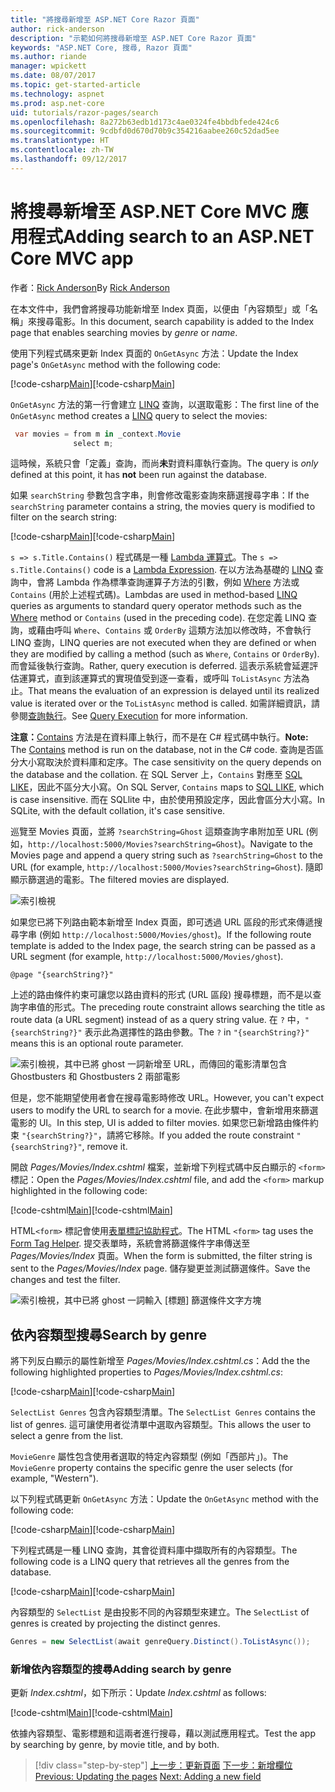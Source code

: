 ```yaml
---
title: "將搜尋新增至 ASP.NET Core Razor 頁面"
author: rick-anderson
description: "示範如何將搜尋新增至 ASP.NET Core Razor 頁面"
keywords: "ASP.NET Core, 搜尋, Razor 頁面"
ms.author: riande
manager: wpickett
ms.date: 08/07/2017
ms.topic: get-started-article
ms.technology: aspnet
ms.prod: asp.net-core
uid: tutorials/razor-pages/search
ms.openlocfilehash: 8a272b63edb1d173c4ae0324fe4bbdbfede424c6
ms.sourcegitcommit: 9cdbfd0d670d70b9c354216aabee260c52dad5ee
ms.translationtype: HT
ms.contentlocale: zh-TW
ms.lasthandoff: 09/12/2017
---
```

# <a name="adding-search-to-an-aspnet-core-mvc-app"></a><span data-ttu-id="8172c-104">將搜尋新增至 ASP.NET Core MVC 應用程式</span><span class="sxs-lookup"><span data-stu-id="8172c-104">Adding search to an ASP.NET Core MVC app</span></span>

<span data-ttu-id="8172c-105">作者：[Rick Anderson](https://twitter.com/RickAndMSFT)</span><span class="sxs-lookup"><span data-stu-id="8172c-105">By [Rick Anderson](https://twitter.com/RickAndMSFT)</span></span>

<span data-ttu-id="8172c-106">在本文件中，我們會將搜尋功能新增至 Index 頁面，以便由「內容類型」或「名稱」來搜尋電影。</span><span class="sxs-lookup"><span data-stu-id="8172c-106">In this document, search capability is added to the Index page that enables searching movies by *genre* or *name*.</span></span>

<span data-ttu-id="8172c-107">使用下列程式碼來更新 Index 頁面的 `OnGetAsync` 方法：</span><span class="sxs-lookup"><span data-stu-id="8172c-107">Update the Index page's `OnGetAsync` method with the following code:</span></span>

<span data-ttu-id="8172c-108">[!code-csharp[Main](razor-pages-start/sample/RazorPagesMovie/Pages/Movies/Index.cshtml.cs?name=snippet_1stSearch)]</span><span class="sxs-lookup"><span data-stu-id="8172c-108">[!code-csharp[Main](razor-pages-start/sample/RazorPagesMovie/Pages/Movies/Index.cshtml.cs?name=snippet_1stSearch)]</span></span>

<span data-ttu-id="8172c-109">`OnGetAsync` 方法的第一行會建立 [LINQ](https://docs.microsoft.com/dotnet/csharp/programming-guide/concepts/linq/) 查詢，以選取電影：</span><span class="sxs-lookup"><span data-stu-id="8172c-109">The first line of the `OnGetAsync` method creates a [LINQ](https://docs.microsoft.com/dotnet/csharp/programming-guide/concepts/linq/) query to select the movies:</span></span>

```csharp
 var movies = from m in _context.Movie
              select m;
```

<span data-ttu-id="8172c-110">這時候，系統只會「定義」查詢，而尚**未**對資料庫執行查詢。</span><span class="sxs-lookup"><span data-stu-id="8172c-110">The query is *only* defined at this point, it has **not** been run against the database.</span></span>

<span data-ttu-id="8172c-111">如果 `searchString` 參數包含字串，則會修改電影查詢來篩選搜尋字串：</span><span class="sxs-lookup"><span data-stu-id="8172c-111">If the `searchString` parameter contains a string, the movies query is modified to filter on the search string:</span></span>

<span data-ttu-id="8172c-112">[!code-csharp[Main](razor-pages-start/sample/RazorPagesMovie/Pages/Movies/Index.cshtml.cs?name=snippet_SearchNull)]</span><span class="sxs-lookup"><span data-stu-id="8172c-112">[!code-csharp[Main](razor-pages-start/sample/RazorPagesMovie/Pages/Movies/Index.cshtml.cs?name=snippet_SearchNull)]</span></span>

<span data-ttu-id="8172c-113">`s => s.Title.Contains()` 程式碼是一種 [Lambda 運算式](https://docs.microsoft.com/dotnet/csharp/programming-guide/statements-expressions-operators/lambda-expressions)。</span><span class="sxs-lookup"><span data-stu-id="8172c-113">The `s => s.Title.Contains()` code is a [Lambda Expression](https://docs.microsoft.com/dotnet/csharp/programming-guide/statements-expressions-operators/lambda-expressions).</span></span> <span data-ttu-id="8172c-114">在以方法為基礎的 [LINQ](https://docs.microsoft.com/dotnet/csharp/programming-guide/concepts/linq/) 查詢中，會將 Lambda 作為標準查詢運算子方法的引數，例如 [Where](https://docs.microsoft.com/dotnet/csharp/programming-guide/concepts/linq/query-syntax-and-method-syntax-in-linq) 方法或 `Contains` (用於上述程式碼)。</span><span class="sxs-lookup"><span data-stu-id="8172c-114">Lambdas are used in method-based [LINQ](https://docs.microsoft.com/dotnet/csharp/programming-guide/concepts/linq/) queries as arguments to standard query operator methods such as the [Where](https://docs.microsoft.com/dotnet/csharp/programming-guide/concepts/linq/query-syntax-and-method-syntax-in-linq) method or `Contains` (used in the preceding code).</span></span> <span data-ttu-id="8172c-115">在您定義 LINQ 查詢，或藉由呼叫 `Where`、`Contains` 或 `OrderBy` 這類方法加以修改時，不會執行 LINQ 查詢，</span><span class="sxs-lookup"><span data-stu-id="8172c-115">LINQ queries are not executed when they are defined or when they are modified by calling a method (such as `Where`, `Contains`  or `OrderBy`).</span></span> <span data-ttu-id="8172c-116">而會延後執行查詢。</span><span class="sxs-lookup"><span data-stu-id="8172c-116">Rather, query execution is deferred.</span></span> <span data-ttu-id="8172c-117">這表示系統會延遲評估運算式，直到該運算式的實現值受到逐一查看，或呼叫 `ToListAsync` 方法為止。</span><span class="sxs-lookup"><span data-stu-id="8172c-117">That means the evaluation of an expression is delayed until its realized value is iterated over or the `ToListAsync` method is called.</span></span> <span data-ttu-id="8172c-118">如需詳細資訊，請參閱[查詢執行](https://docs.microsoft.com/dotnet/framework/data/adonet/ef/language-reference/query-execution)。</span><span class="sxs-lookup"><span data-stu-id="8172c-118">See [Query Execution](https://docs.microsoft.com/dotnet/framework/data/adonet/ef/language-reference/query-execution) for more information.</span></span>

<span data-ttu-id="8172c-119">**注意：**[Contains](https://docs.microsoft.com//dotnet/api/system.data.objects.dataclasses.entitycollection-1.contains) 方法是在資料庫上執行，而不是在 C# 程式碼中執行。</span><span class="sxs-lookup"><span data-stu-id="8172c-119">**Note:** The [Contains](https://docs.microsoft.com//dotnet/api/system.data.objects.dataclasses.entitycollection-1.contains) method is run on the database, not in the C# code.</span></span> <span data-ttu-id="8172c-120">查詢是否區分大小寫取決於資料庫和定序。</span><span class="sxs-lookup"><span data-stu-id="8172c-120">The case sensitivity on the query depends on the database and the collation.</span></span> <span data-ttu-id="8172c-121">在 SQL Server 上，`Contains` 對應至 [SQL LIKE](https://docs.microsoft.com/sql/t-sql/language-elements/like-transact-sql)，因此不區分大小寫。</span><span class="sxs-lookup"><span data-stu-id="8172c-121">On SQL Server, `Contains` maps to [SQL LIKE](https://docs.microsoft.com/sql/t-sql/language-elements/like-transact-sql), which is case insensitive.</span></span> <span data-ttu-id="8172c-122">而在 SQLlite 中，由於使用預設定序，因此會區分大小寫。</span><span class="sxs-lookup"><span data-stu-id="8172c-122">In SQLite, with the default collation, it's case sensitive.</span></span>

<span data-ttu-id="8172c-123">巡覽至 Movies 頁面，並將 `?searchString=Ghost` 這類查詢字串附加至 URL (例如，`http://localhost:5000/Movies?searchString=Ghost`)。</span><span class="sxs-lookup"><span data-stu-id="8172c-123">Navigate to the Movies page and append a query string such as `?searchString=Ghost` to the URL (for example, `http://localhost:5000/Movies?searchString=Ghost`).</span></span> <span data-ttu-id="8172c-124">隨即顯示篩選過的電影。</span><span class="sxs-lookup"><span data-stu-id="8172c-124">The filtered movies are displayed.</span></span>

![索引檢視](search/_static/ghost.png)

<span data-ttu-id="8172c-126">如果您已將下列路由範本新增至 Index 頁面，即可透過 URL 區段的形式來傳遞搜尋字串 (例如 `http://localhost:5000/Movies/ghost`)。</span><span class="sxs-lookup"><span data-stu-id="8172c-126">If the following route template is added to the Index page, the search string can be passed as a URL segment (for example, `http://localhost:5000/Movies/ghost`).</span></span>

```cshtml
@page "{searchString?}"
```

<span data-ttu-id="8172c-127">上述的路由條件約束可讓您以路由資料的形式 (URL 區段) 搜尋標題，而不是以查詢字串值的形式。</span><span class="sxs-lookup"><span data-stu-id="8172c-127">The preceding route constraint allows searching the title as route data (a URL segment) instead of as a query string value.</span></span>  <span data-ttu-id="8172c-128">在 `?` 中，`"{searchString?}"` 表示此為選擇性的路由參數。</span><span class="sxs-lookup"><span data-stu-id="8172c-128">The `?` in `"{searchString?}"` means this is an optional route parameter.</span></span>

![索引檢視，其中已將 ghost 一詞新增至 URL，而傳回的電影清單包含 Ghostbusters 和 Ghostbusters 2 兩部電影](search/_static/g2.png)

<span data-ttu-id="8172c-130">但是，您不能期望使用者會在搜尋電影時修改 URL。</span><span class="sxs-lookup"><span data-stu-id="8172c-130">However, you can't expect users to modify the URL to search for a movie.</span></span> <span data-ttu-id="8172c-131">在此步驟中，會新增用來篩選電影的 UI。</span><span class="sxs-lookup"><span data-stu-id="8172c-131">In this step, UI is added to filter movies.</span></span> <span data-ttu-id="8172c-132">如果您已新增路由條件約束 `"{searchString?}"`，請將它移除。</span><span class="sxs-lookup"><span data-stu-id="8172c-132">If you added the route constraint `"{searchString?}"`, remove it.</span></span>

<span data-ttu-id="8172c-133">開啟 *Pages/Movies/Index.cshtml* 檔案，並新增下列程式碼中反白顯示的 `<form>` 標記：</span><span class="sxs-lookup"><span data-stu-id="8172c-133">Open the *Pages/Movies/Index.cshtml* file, and add the `<form>` markup highlighted in the following code:</span></span>

<span data-ttu-id="8172c-134">[!code-cshtml[Main](razor-pages-start/sample/RazorPagesMovie/Pages/Movies/Index2.cshtml?highlight=14-19&range=1-22)]</span><span class="sxs-lookup"><span data-stu-id="8172c-134">[!code-cshtml[Main](razor-pages-start/sample/RazorPagesMovie/Pages/Movies/Index2.cshtml?highlight=14-19&range=1-22)]</span></span>

<span data-ttu-id="8172c-135">HTML`<form>` 標記會使用[表單標記協助程式](xref:mvc/views/working-with-forms#the-form-tag-helper)。</span><span class="sxs-lookup"><span data-stu-id="8172c-135">The HTML `<form>` tag uses the [Form Tag Helper](xref:mvc/views/working-with-forms#the-form-tag-helper).</span></span> <span data-ttu-id="8172c-136">提交表單時，系統會將篩選條件字串傳送至 *Pages/Movies/Index* 頁面。</span><span class="sxs-lookup"><span data-stu-id="8172c-136">When the form is submitted, the filter string is sent to the *Pages/Movies/Index* page.</span></span> <span data-ttu-id="8172c-137">儲存變更並測試篩選條件。</span><span class="sxs-lookup"><span data-stu-id="8172c-137">Save the changes and test the filter.</span></span>

![索引檢視，其中已將 ghost 一詞輸入 [標題] 篩選條件文字方塊](search/_static/filter.png)

## <a name="search-by-genre"></a><span data-ttu-id="8172c-139">依內容類型搜尋</span><span class="sxs-lookup"><span data-stu-id="8172c-139">Search by genre</span></span>

<span data-ttu-id="8172c-140">將下列反白顯示的屬性新增至 *Pages/Movies/Index.cshtml.cs*：</span><span class="sxs-lookup"><span data-stu-id="8172c-140">Add the the following highlighted properties to *Pages/Movies/Index.cshtml.cs*:</span></span>

<span data-ttu-id="8172c-141">[!code-csharp[Main](razor-pages-start/sample/RazorPagesMovie/Pages/Movies/Index.cshtml.cs?name=snippet_newProps&highlight=11-)]</span><span class="sxs-lookup"><span data-stu-id="8172c-141">[!code-csharp[Main](razor-pages-start/sample/RazorPagesMovie/Pages/Movies/Index.cshtml.cs?name=snippet_newProps&highlight=11-)]</span></span>

<span data-ttu-id="8172c-142">`SelectList Genres` 包含內容類型清單。</span><span class="sxs-lookup"><span data-stu-id="8172c-142">The `SelectList Genres` contains the list of genres.</span></span> <span data-ttu-id="8172c-143">這可讓使用者從清單中選取內容類型。</span><span class="sxs-lookup"><span data-stu-id="8172c-143">This allows the user to select a genre from the list.</span></span>

<span data-ttu-id="8172c-144">`MovieGenre` 屬性包含使用者選取的特定內容類型 (例如「西部片」)。</span><span class="sxs-lookup"><span data-stu-id="8172c-144">The `MovieGenre` property contains the specific genre the user selects (for example, "Western").</span></span>

<span data-ttu-id="8172c-145">以下列程式碼更新 `OnGetAsync` 方法：</span><span class="sxs-lookup"><span data-stu-id="8172c-145">Update the `OnGetAsync` method with the following code:</span></span>

<span data-ttu-id="8172c-146">[!code-csharp[Main](razor-pages-start/sample/RazorPagesMovie/Pages/Movies/Index.cshtml.cs?name=snippet_SearchGenre)]</span><span class="sxs-lookup"><span data-stu-id="8172c-146">[!code-csharp[Main](razor-pages-start/sample/RazorPagesMovie/Pages/Movies/Index.cshtml.cs?name=snippet_SearchGenre)]</span></span>

<span data-ttu-id="8172c-147">下列程式碼是一種 LINQ 查詢，其會從資料庫中擷取所有的內容類型。</span><span class="sxs-lookup"><span data-stu-id="8172c-147">The following code is a LINQ query that retrieves all the genres from the database.</span></span>

<span data-ttu-id="8172c-148">[!code-csharp[Main](razor-pages-start/sample/RazorPagesMovie/Pages/Movies/Index.cshtml.cs?name=snippet_LINQ)]</span><span class="sxs-lookup"><span data-stu-id="8172c-148">[!code-csharp[Main](razor-pages-start/sample/RazorPagesMovie/Pages/Movies/Index.cshtml.cs?name=snippet_LINQ)]</span></span>

<span data-ttu-id="8172c-149">內容類型的 `SelectList` 是由投影不同的內容類型來建立。</span><span class="sxs-lookup"><span data-stu-id="8172c-149">The `SelectList` of genres is created by projecting the distinct genres.</span></span>

<!-- BUG in OPS
Tag snippet_selectlist's start line '75' should be less than end line '29' when resolving "[!code-csharp[Main](razor-pages-start/sample/RazorPagesMovie/Pages/Movies/Index.cshtml.cs?name=snippet_SelectList)]"

There is no start line.

[!code-csharp[Main](razor-pages-start/sample/RazorPagesMovie/Pages/Movies/Index.cshtml.cs?name=snippet_SelectList)]
-->

```csharp
Genres = new SelectList(await genreQuery.Distinct().ToListAsync());
```

### <a name="adding-search-by-genre"></a><span data-ttu-id="8172c-150">新增依內容類型的搜尋</span><span class="sxs-lookup"><span data-stu-id="8172c-150">Adding search by genre</span></span>

<span data-ttu-id="8172c-151">更新 *Index.cshtml*，如下所示：</span><span class="sxs-lookup"><span data-stu-id="8172c-151">Update *Index.cshtml* as follows:</span></span>

<span data-ttu-id="8172c-152">[!code-cshtml[Main](razor-pages-start/sample/RazorPagesMovie/Pages/Movies/IndexFormGenreNoRating.cshtml?highlight=16-18&range=1-26)]</span><span class="sxs-lookup"><span data-stu-id="8172c-152">[!code-cshtml[Main](razor-pages-start/sample/RazorPagesMovie/Pages/Movies/IndexFormGenreNoRating.cshtml?highlight=16-18&range=1-26)]</span></span>

<span data-ttu-id="8172c-153">依據內容類型、電影標題和這兩者進行搜尋，藉以測試應用程式。</span><span class="sxs-lookup"><span data-stu-id="8172c-153">Test the app by searching by genre, by movie title, and by both.</span></span>

>[!div class="step-by-step"]
<span data-ttu-id="8172c-154">[上一步：更新頁面](xref:tutorials/razor-pages/da1)
[下一步：新增欄位](xref:tutorials/razor-pages/new-field)</span><span class="sxs-lookup"><span data-stu-id="8172c-154">[Previous: Updating the pages](xref:tutorials/razor-pages/da1)
[Next: Adding a new field](xref:tutorials/razor-pages/new-field)</span></span>
